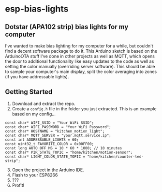# esp-bias-lights
## Dotstar (APA102 strip) bias lights for my computer
I've wanted to make bias lighting for my computer for a while, but couldn't find a decent software package to do it. This Arduino sketch is based on the ArduinoOTA stuff I've done in other projects as well as MQTT, which opens the door to additional functionality like easy updates to the code as well as setting the color manually (overriding server software). This should be able to sample your computer's main display, split the color averaging into zones (if you have addressable lights).

## Getting Started
1. Download and extract the repo.
2. Create a `config.h` file in the folder you just extracted. This is an example based on my config...
```
const char* WIFI_SSID = "Your WiFi SSID";
const char* WIFI_PASSWORD = "Your WiFi Password";
const char* HOSTNAME = "kitchen_motion_light";
const char* MQTT_SERVER = "your.mqtt.service.ip";
const int ADDRESSABLE_LIGHTS = 60;
const uint32_t FAVORITE_COLOR = 0x00FF00;
const long AUTO_OFF_MS = 10 * 60 * 1000; // 10 minutes
const char* PIR_STATE_TOPIC = "home/kitchen/motion-sensor";
const char* LIGHT_COLOR_STATE_TOPIC = "home/kitchen/counter-led-strip";
```
3. Open the project in the Arduino IDE.
4. Flash to your ESP8266
5. ???
6. Profit!
